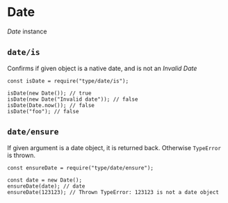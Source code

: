 Date
====

*Date* instance

`date/is`
---------

Confirms if given object is a native date, and is not an *Invalid Date*

    const isDate = require("type/date/is");

    isDate(new Date()); // true
    isDate(new Date("Invalid date")); // false
    isDate(Date.now()); // false
    isDate("foo"); // false

`date/ensure`
-------------

If given argument is a date object, it is returned back. Otherwise `TypeError` is thrown.

    const ensureDate = require("type/date/ensure");

    const date = new Date();
    ensureDate(date); // date
    ensureDate(123123); // Thrown TypeError: 123123 is not a date object
